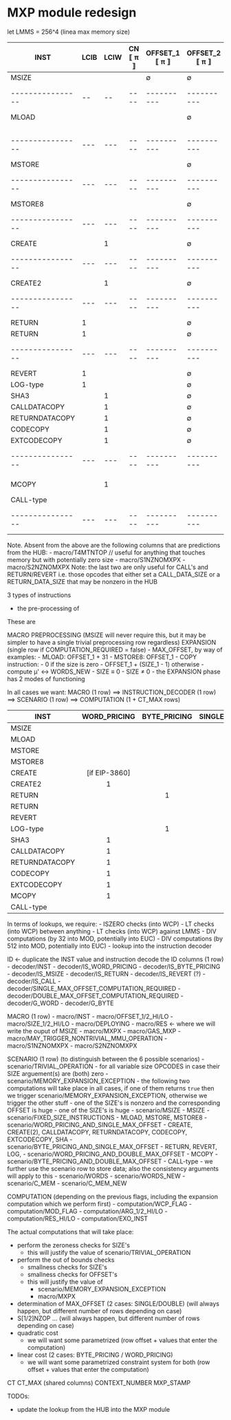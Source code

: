 # MXP module redesign

let LMMS = 256^4 (linea max memory size)

| INST             | LCIB | LCIW | CN ⟦ π ⟧ | OFFSET_1 ⟦ π ⟧ | OFFSET_2  ⟦ π ⟧ | SIZE_1  ⟦ π ⟧ | SIZE_2  ⟦ π ⟧ | DEPLOYING ⟦ π ⟧ | RES ⟦ π ⟧ | MXPX ⟦ π ⟧ | GAS_MXP ⟦ π ⟧ | WORDS   | WORDS_NEW   | C_MEM   | C_MEM_NEW   | LIN_COST   | QUAD_COST   | MAX_OFFSET  | EXPANSION_REQUIRED |
| ---------------- | --   | --   | ----     | ----------     | ----------      | --------      | --------      | -----------     | -----     | ------     | ---------     | ------- | ----------- | ------- | ----------- | ---------- | ----------- | ----------- | -----------        |
| MSIZE            |      |      |          | ∅              | ∅               | ∅             | ∅             |                 |           | ∅          | ∅             |         |             |         |             | ∅          | ∅           | ∅           | ∅                  |
| ---------------- | --   | --   | ----     | ----------     | ----------      | --------      | --------      | -----------     | -----     | ------     | ---------     | ------- | ----------- | ------- | ----------- | ---------- | ----------- | ----------- | -----------        |
| MLOAD            |      |      |          |                | ∅               | 32            | ∅             |                 | ∅         |            |               |         |             |         |             | ∅          |             |             |                    |                                                    |
|                  |      |      |          |                |                 |               |               |                 |           |            |               |         |             |         |             |            |             |             |                    | - callWcpLT on SIZE_1 and LMMS                     |
|                  |      |      |          |                |                 |               |               |                 |           |            |               |         |             |         |             |            |             |             |                    | .   ⇒ small_offset                                 |
|                  |      |      |          |                |                 |               |               |                 |           |            |               |         |             |         |             |            |             |             |                    | - if SIZE_1 < LMMS then compute memory expansion   |
| ---------------- | ---  | ---  | ----     | ----------     | ----------      | --------      | --------      | -----------     | -----     | ------     | ---------     | ------- | ----------- | ------- | ----------- | ---------- | ----------- | ----------- | -----------        | -------------------------------------------------- |
| MSTORE           |      |      |          |                | ∅               | 32            | ∅             |                 | ∅         |            |               |         |             |         |             | ∅          |             |             |                    |
| ---------------- | ---  | ---  | ----     | ----------     | ----------      | --------      | --------      | -----------     | -----     | ------     | ---------     | ------- | ----------- | ------- | ----------- | ---------- | ----------- | ----------- | -----------        |
| MSTORE8          |      |      |          |                | ∅               | 1             | ∅             |                 | ∅         |            |               |         |             |         |             | ∅          |             |             |                    |
| ---------------- | ---  | ---  | ----     | ----------     | ----------      | --------      | --------      | -----------     | -----     | ------     | ---------     | ------- | ----------- | ------- | ----------- | ---------- | ----------- | ----------- | -----------        |
| CREATE           |      | 1    |          |                | ∅               |               | ∅             |                 | ∅         |            |               |         |             |         |             | EIP-3860   |             |             |                    |
| ---------------- | ---  | ---  | ----     | ----------     | ----------      | --------      | --------      | -----------     | -----     | ------     | ---------     | ------- | ----------- | ------- | ----------- | ---------- | ----------- | ----------- | -----------        |
| CREATE2          |      | 1    |          |                | ∅               |               | ∅             |                 | ∅         |            |               |         |             |         |             |            |             |             |                    |
| ---------------- | ---  | ---  | ----     | ----------     | ----------      | --------      | --------      | -----------     | -----     | ------     | ---------     | ------- | ----------- | ------- | ----------- | ---------- | ----------- | ----------- | -----------        |
| RETURN           | 1    |      |          |                | ∅               |               | ∅             | T               | ∅         |            |               |         |             |         |             |            |             |             |                    |
| RETURN           | 1    |      |          |                | ∅               |               | ∅             | F               | ∅         |            |               |         |             |         |             | ∅          |             |             |                    |
| ---------------- | ---  | ---  | ----     | ----------     | ----------      | --------      | --------      | -----------     | -----     | ------     | ---------     | ------- | ----------- | ------- | ----------- | ---------- | ----------- | ----------- | -----------        |
| REVERT           | 1    |      |          |                | ∅               |               | ∅             |                 | ∅         |            |               |         |             |         |             | ∅          |             |             |                    |
| LOG-type         | 1    |      |          |                | ∅               |               | ∅             |                 | ∅         |            |               |         |             |         |             | ∅          |             |             |                    |
| SHA3             |      | 1    |          |                | ∅               |               | ∅             |                 | ∅         |            |               |         |             |         |             | ∅          |             |             |                    |
| CALLDATACOPY     |      | 1    |          |                | ∅               |               | ∅             |                 | ∅         |            |               |         |             |         |             | ∅          |             |             |                    |
| RETURNDATACOPY   |      | 1    |          |                | ∅               |               | ∅             |                 | ∅         |            |               |         |             |         |             | ∅          |             |             |                    |
| CODECOPY         |      | 1    |          |                | ∅               |               | ∅             |                 | ∅         |            |               |         |             |         |             | ∅          |             |             |                    |
| EXTCODECOPY      |      | 1    |          |                | ∅               |               | ∅             |                 | ∅         |            |               |         |             |         |             | ∅          |             |             |                    |
| ---------------- | ---  | ---  | ----     | ----------     | ----------      | --------      | --------      | -----------     | -----     | ------     | ---------     | ------- | ----------- | ------- | ----------- | ---------- | ----------- | ----------- | -----------        |
| MCOPY            |      | 1    |          |                |                 |               | ≡ SIZE_1      |                 | ∅         |            |               |         |             |         |             | ∅          |             |             |                    |
| CALL-type        |      |      |          |                |                 |               |               |                 | ∅         |            |               |         |             |         |             | ∅          |             |             |                    |
| ---------------- | ---  | ---  | ----     | ----------     | ----------      | --------      | --------      | -----------     | -----     | ------     | ---------     | ------- | ----------- | ------- | ----------- | ---------- | ----------- | ----------- | -----------        |

Note. Absent from the above are the following columns that are predictions from the HUB:
    - macro/T4MTNTOP   // useful for anything that touches memory but with potentially zero size
    - macro/S1NZNOMXPX
    - macro/S2NZNOMXPX
Note: the last two are only useful for CALL's and RETURN/REVERT i.e. those opcodes that either set a CALL_DATA_SIZE or a RETURN_DATA_SIZE that may be nonzero in the HUB

3 types of instructions
- the pre-processing of 

These are 

MACRO
PREPROCESSING (MSIZE will never require this, but it may be simpler to have a single trivial preprocessing row regardless)
EXPANSION (single row if COMPUTATION_REQUIRED = false)
    - MAX_OFFSET, by way of examples:
        - MLOAD: OFFSET_1 + 31
        - MSTORE8: OFFSET_1
        - COPY instruction:
            - 0 if the size is zero
            - OFFSET_1 + (SIZE_1 - 1) otherwise
    - compute μ' ↔ WORDS_NEW
        - SIZE ≡ 0
        - SIZE ≠ 0
    - the EXPANSION phase has 2 modes of functioning

In all cases we want:
MACRO (1 row) ==> INSTRUCTION_DECODER (1 row) ==> SCENARIO (1 row) ==> COMPUTATION (1 + CT_MAX rows)

| INST           |  WORD_PRICING | BYTE_PRICING | SINGLE_MAX_OFFSET | DOUBLE_MAX_OFFSET |
|----------------|:-------------:|:------------:|:-----------------:|:-----------------:|
| MSIZE          |               |              |                   |                   |
| MLOAD          |               |              |         1         |                   |
| MSTORE         |               |              |         1         |                   |
| MSTORE8        |               |              |         1         |                   |
| CREATE         | [if EIP-3860] |              |         1         |                   |
| CREATE2        |       1       |              |         1         |                   |
| RETURN         |               |       1      |         1         |                   | is_deployment ≡ true  |
| RETURN         |               |              |         1         |                   | is_deployment ≡ false |
| REVERT         |               |              |         1         |                   |
| LOG-type       |               |       1      |         1         |                   |
| SHA3           |       1       |              |         1         |                   |
| CALLDATACOPY   |       1       |              |         1         |                   |
| RETURNDATACOPY |       1       |              |         1         |                   |
| CODECOPY       |       1       |              |         1         |                   |
| EXTCODECOPY    |       1       |              |         1         |                   |
| MCOPY          |       1       |              |                   |         1         |
| CALL-type      |               |              |                   |         1         |


In terms of lookups, we require:
    - ISZERO checks (into WCP)
    - LT     checks (into WCP) between anything
    - LT     checks (into WCP) against LMMS
    - DIV    computations (by 32  into MOD, potentially into EUC)
    - DIV    computations (by 512 into MOD, potentially into EUC)
    - lookup into the instruction decoder

ID ← duplicate the INST value and instruction decode the ID columns (1 row)
    - decoder/INST
    - decoder/IS_WORD_PRICING
    - decoder/IS_BYTE_PRICING
    - decoder/IS_MSIZE
    - decoder/IS_RETURN
    - decoder/IS_REVERT (?)
    - decoder/IS_CALL
    - decoder/SINGLE_MAX_OFFSET_COMPUTATION_REQUIRED
    - decoder/DOUBLE_MAX_OFFSET_COMPUTATION_REQUIRED
    - decoder/G_WORD
    - decoder/G_BYTE

MACRO (1 row)
    - macro/INST
    - macro/OFFSET_1/2_HI/LO
    - macro/SIZE_1/2_HI/LO
    - macro/DEPLOYING
    - macro/RES <- where we will write the ouput of MSIZE
    - macro/MXPX
    - macro/GAS_MXP
    - macro/MAY_TRIGGER_NONTRIVIAL_MMU_OPERATION
    - macro/S1NZNOMXPX
    - macro/S2NZNOMXPX

SCENARIO  (1 row) (to distinguish between the 6 possible scenarios)
    - scenario/TRIVIAL_OPERATION
        - for all variable size OPCODES in case their SIZE arguement(s) are (both) zero
    - scenario/MEMORY_EXPANSION_EXCEPTION
        - the following two computations will take place in all cases, if one of them returns `true` then we trigger scenario/MEMORY_EXPANSION_EXCEPTION, otherwise we trigger the other stuff
            - one of the SIZE's is nonzero and the corresponding OFFSET is huge
            - one of the SIZE's is huge
    - scenario/MSIZE
         - MSIZE
    - scenario/FIXED_SIZE_INSTRUCTIONS
         - MLOAD, MSTORE, MSTORE8
    - scenario/WORD_PRICING_AND_SINGLE_MAX_OFFSET
         - CREATE, CREATE(2), CALLDATACOPY, RETURNDATACOPY, CODECOPY, EXTCODECOPY, SHA
    - scenario/BYTE_PRICING_AND_SINGLE_MAX_OFFSET
        - RETURN, REVERT, LOG, 
    - scenario/WORD_PRICING_AND_DOUBLE_MAX_OFFSET
        - MCOPY
    - scenario/BYTE_PRICING_AND_DOUBLE_MAX_OFFSET
        - CALL-type
    - we further use the scenario row to store data; also the consistency arguments will apply to this
        - scenario/WORDS
        - scenario/WORDS_NEW
        - scenario/C_MEM
        - scenario/C_MEM_NEW

COMPUTATION (depending on the previous flags, including the expansion computation which we perform first)
    - computation/WCP_FLAG
    - computation/MOD_FLAG
    - computation/ARG_1/2_HI/LO
    - computation/RES_HI/LO
    - computation/EXO_INST

The actual computations that will take place:
- perform the zeroness checks for SIZE's
    - this will justify the value of scenario/TRIVIAL_OPERATION
- perform the out of bounds checks
    - smallness checks for SIZE's
    - smallness checks for OFFSET's
    - this will justify the value of
        - scenario/MEMORY_EXPANSION_EXCEPTION
        - macro/MXPX
- determination of MAX_OFFSET (2 cases: SINGLE/DOUBLE) (will always happen, but different number of rows depending on case)
- S[1/2]NZOP ... (will always happen, but different number of rows depending on case)
- quadratic cost
    - we will want some parametrized (row offset + values that enter the computation)
- linear cost (2 cases: BYTE_PRICING / WORD_PRICING)
    - we will want some parametrized constraint system for both (row offset + values that enter the computation)

CT
CT_MAX (shared columns)
CONTEXT_NUMBER
MXP_STAMP

TODOs:
- update the lookup from the HUB into the MXP module



